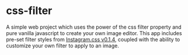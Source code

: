 # css-filter
A simple web project which uses the power of the css filter property and pure vanilla javascript to create your own image editor.
This app includes pre-set filter styles from [Instagram.css v0.1.4](https://github.com/picturepan2/instagram.css), coupled with the ability to 
customize your own filter to apply to an image.

